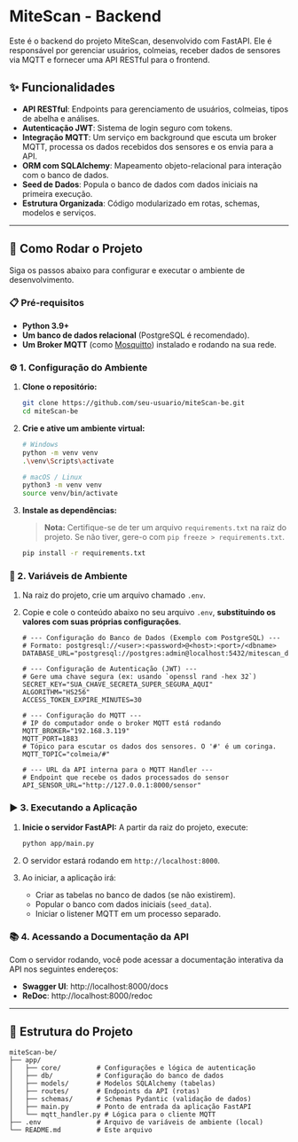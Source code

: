 # MiteScan - Backend

Este é o backend do projeto MiteScan, desenvolvido com FastAPI. Ele é responsável por gerenciar usuários, colmeias, receber dados de sensores via MQTT e fornecer uma API RESTful para o frontend.

## ✨ Funcionalidades

- **API RESTful**: Endpoints para gerenciamento de usuários, colmeias, tipos de abelha e análises.
- **Autenticação JWT**: Sistema de login seguro com tokens.
- **Integração MQTT**: Um serviço em background que escuta um broker MQTT, processa os dados recebidos dos sensores e os envia para a API.
- **ORM com SQLAlchemy**: Mapeamento objeto-relacional para interação com o banco de dados.
- **Seed de Dados**: Popula o banco de dados com dados iniciais na primeira execução.
- **Estrutura Organizada**: Código modularizado em rotas, schemas, modelos e serviços.

---

## 🚀 Como Rodar o Projeto

Siga os passos abaixo para configurar e executar o ambiente de desenvolvimento.

### 📋 Pré-requisitos

- **Python 3.9+**
- **Um banco de dados relacional** (PostgreSQL é recomendado).
- **Um Broker MQTT** (como [Mosquitto](https://mosquitto.org/download/)) instalado e rodando na sua rede.

### ⚙️ 1. Configuração do Ambiente

1.  **Clone o repositório:**
    ```bash
    git clone https://github.com/seu-usuario/miteScan-be.git
    cd miteScan-be
    ```

2.  **Crie e ative um ambiente virtual:**
    ```bash
    # Windows
    python -m venv venv
    .\venv\Scripts\activate

    # macOS / Linux
    python3 -m venv venv
    source venv/bin/activate
    ```

3.  **Instale as dependências:**
    > **Nota:** Certifique-se de ter um arquivo `requirements.txt` na raiz do projeto. Se não tiver, gere-o com `pip freeze > requirements.txt`.
    ```bash
    pip install -r requirements.txt
    ```

### 🔑 2. Variáveis de Ambiente

1.  Na raiz do projeto, crie um arquivo chamado `.env`.

2.  Copie e cole o conteúdo abaixo no seu arquivo `.env`, **substituindo os valores com suas próprias configurações**.

    ```env
    # --- Configuração do Banco de Dados (Exemplo com PostgreSQL) ---
    # Formato: postgresql://<user>:<password>@<host>:<port>/<dbname>
    DATABASE_URL="postgresql://postgres:admin@localhost:5432/mitescan_db"

    # --- Configuração de Autenticação (JWT) ---
    # Gere uma chave segura (ex: usando `openssl rand -hex 32`)
    SECRET_KEY="SUA_CHAVE_SECRETA_SUPER_SEGURA_AQUI"
    ALGORITHM="HS256"
    ACCESS_TOKEN_EXPIRE_MINUTES=30

    # --- Configuração do MQTT ---
    # IP do computador onde o broker MQTT está rodando
    MQTT_BROKER="192.168.3.119"
    MQTT_PORT=1883
    # Tópico para escutar os dados dos sensores. O '#' é um coringa.
    MQTT_TOPIC="colmeia/#"

    # --- URL da API interna para o MQTT Handler ---
    # Endpoint que recebe os dados processados do sensor
    API_SENSOR_URL="http://127.0.0.1:8000/sensor"
    ```

### ▶️ 3. Executando a Aplicação

1.  **Inicie o servidor FastAPI:**
    A partir da raiz do projeto, execute:
    ```bash
    python app/main.py
    ```

2.  O servidor estará rodando em `http://localhost:8000`.

3.  Ao iniciar, a aplicação irá:
    - Criar as tabelas no banco de dados (se não existirem).
    - Popular o banco com dados iniciais (`seed_data`).
    - Iniciar o listener MQTT em um processo separado.

### 📚 4. Acessando a Documentação da API

Com o servidor rodando, você pode acessar a documentação interativa da API nos seguintes endereços:

- **Swagger UI**: http://localhost:8000/docs
- **ReDoc**: http://localhost:8000/redoc

---

## 📁 Estrutura do Projeto

```
miteScan-be/
├── app/
│   ├── core/         # Configurações e lógica de autenticação
│   ├── db/           # Configuração do banco de dados
│   ├── models/       # Modelos SQLAlchemy (tabelas)
│   ├── routes/       # Endpoints da API (rotas)
│   ├── schemas/      # Schemas Pydantic (validação de dados)
│   ├── main.py       # Ponto de entrada da aplicação FastAPI
│   └── mqtt_handler.py # Lógica para o cliente MQTT
├── .env              # Arquivo de variáveis de ambiente (local)
└── README.md         # Este arquivo
```
